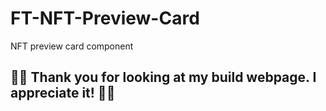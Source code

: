 # FT-NFT-Preview-Card
NFT preview card component

## 👋🏼 Thank you for looking at my build webpage. I appreciate it! 👋🏼

